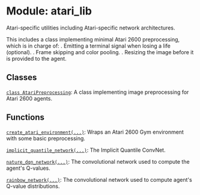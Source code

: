 <div itemscope itemtype="http://developers.google.com/ReferenceObject">
<meta itemprop="name" content="atari_lib" />
<meta itemprop="path" content="Stable" />
</div>

# Module: atari_lib

Atari-specific utilities including Atari-specific network architectures.

This includes a class implementing minimal Atari 2600 preprocessing, which is in
charge of: . Emitting a terminal signal when losing a life (optional). . Frame
skipping and color pooling. . Resizing the image before it is provided to the
agent.

## Classes

[`class AtariPreprocessing`](./atari_lib/AtariPreprocessing.md): A class
implementing image preprocessing for Atari 2600 agents.

## Functions

[`create_atari_environment(...)`](./atari_lib/create_atari_environment.md):
Wraps an Atari 2600 Gym environment with some basic preprocessing.

[`implicit_quantile_network(...)`](./atari_lib/implicit_quantile_network.md):
The Implicit Quantile ConvNet.

[`nature_dqn_network(...)`](./atari_lib/nature_dqn_network.md): The
convolutional network used to compute the agent's Q-values.

[`rainbow_network(...)`](./atari_lib/rainbow_network.md): The convolutional
network used to compute agent's Q-value distributions.
